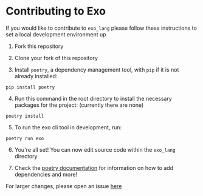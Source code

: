# Contributing to Exo

If you would like to contribute to `exo_lang` please follow these instructions to set a local development environment up

1. Fork this repository

2. Clone your fork of this repository

3. Install `poetry`, a dependency management tool, with `pip` if it is not already installed:
```shell
pip install poetry
```

4. Run this command in the root directory to install the necessary packages for the project:
(currently there are none)
```shell
poetry install
```

5. To run the exo cli tool in development, run:
```shell
poetry run exo
```

6. You're all set! You can now edit source code within the `exo_lang` directory

7. Check the [poetry documentation](https://python-poetry.org/) for information on how to
add dependencies and more!


For larger changes, please open an issue
[here](https://github.com/supercoder186/Exo-Python/issues)
